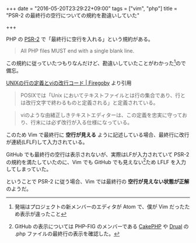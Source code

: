 +++
date = "2016-05-20T23:29:22+09:00"
tags = ["vim", "php"]
title = "PSR-2 の最終行の空行についての規約を勘違いしていた"

+++

PHP の [PSR-2](http://www.php-fig.org/psr/psr-2/) で「最終行に空行を入れる」という規約がある。

<!--more-->

> All PHP files MUST end with a single blank line.

この規約に従っていたつもりなんだけど、勘違いしていたことがわかった[^1]ので備忘。

[UNIXの行の定義とviの改行コード | Firegoby](https://firegoby.jp/archives/2391) より引用

> POSIXでは「Unix においてテキストファイルとは行の集合であり、行とは改行文字で終わるものと定義される」と定義されている。

> viのような由緒正しきテキストエディターは、この定義を忠実に守っており、行末には必ず改行が入る仕様になっている。

このため Vim で最終行に __空行が見える__ ように記述している場合、最終行に改行が連続(LFLF)して入力されている。

GitHub でも最終行の空行は表示されないが、実際はLFが入力されていて PSR-2 の規約を満たしていたのに、Vim でも GitHub でも見えない[^2]ため LFLF を入力してしまっていた。

ということで PSR-2 に従う場合、Vim では最終行の __空行が見えない状態が正解__ のようだ。

[^1]: 発端はプロジェクトの新メンバーのエディタが Atom で、僕が Vim だったため表示が違ったこと
[^2]: GitHub の表示については PHP-FIG のメンバーである [CakePHP](https://github.com/cakephp/cakephp/blob/master/src/Collection/Collection.php#L101) や [Drual](https://github.com/drupal/drupal/blob/8.1.x/core/lib/Drupal.php#L724) の .php ファイルの最終行の表示を確認した。

